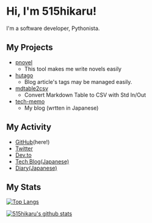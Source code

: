 # Hi, I'm 515hikaru!

I'm a software developer, Pythonista.

## My Projects

- [pnovel](https://github.com/515hikaru/pnovel)
    - This tool makes me write novels easily
- [hutago](https://github.com/515hikaru/hutago)
    - Blog article's tags may be managed easily.
- [mdtable2csv](https://github.com/515hikaru/mdtable2csv)
    - Convert Markdown Table to CSV with Std In/Out
- [tech-memo](https://github.com/515hikaru/tech-memo)
    - My blog (wrtten in Japanese)

## My Activity

- [GitHub](https://github.com/515hikaru)(here!)
- [Twitter](https://twitter.com/515hikaru_en)
- [Dev.to](https://dev.to/515hikaru)
- [Tech Blog(Japanese)](https://tech.515hikaru.net/) 
- [Diary(Japanese)](https://blog.515hikaru.net/)

## My Stats

[![Top Langs](https://github-readme-stats.vercel.app/api/top-langs/?username=515hikaru&layout=compact)](https://github.com/anuraghazra/github-readme-stats)

[![515hikaru's github stats](https://github-readme-stats.vercel.app/api?username=515hikaru&show_icons=true)](https://github.com/anuraghazra/github-readme-stats)
